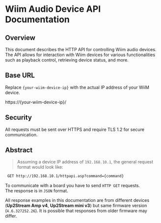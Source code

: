 # Wiim Audio Device API Documentation

## Overview

This document describes the HTTP API for controlling Wiim audio devices. The API allows for interaction with Wiim devices for various functionalities such as playback control, retrieving device status, and more.

## Base URL

Replace `{your-wiim-device-ip}` with the actual IP address of your WiiM device.

https://{your-wiim-device-ip}/

## Security

All requests must be sent over HTTPS and require TLS 1.2 for secure communication.

## Abstract

> Assuming a device IP address of `192.168.10.1`, the general request format would look like:

```html
 GET http://192.168.10.1/httpapi.asp?command={command}
```

To communicate with a board you have to send `HTTP GET` requests.  
The response is in `JSON` format.

<aside class="notice">
All response examples in this documentation are from different devices (<strong>Up2Stream Amp v4</strong>, <strong>Up2Stream mini v3</strong>) but same firmware version (<code>4.6.327252.26</code>). It is possible that responses from older firmware may differ.
</aside>